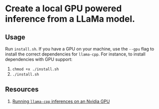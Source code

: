 # Create a local GPU powered inference from a LLaMa model.

## Usage

Run `install.sh`. If you have a GPU on your machine, use the `--gpu` flag to install the correct dependencies for `llama-cpp`. For instance, to install dependencies with GPU support:

1. `chmod +x ./install.sh`
2. `./install.sh`

## Resources

1. [Running `llama-cpp` inferences on an Nvidia GPU](https://kubito.dev/posts/llama-cpp-linux-nvidia/)
